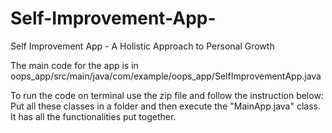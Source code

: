 # Self-Improvement-App-
Self Improvement App - A Holistic Approach to Personal Growth

The main code for the app is in 
oops_app/src/main/java/com/example/oops_app/SelfImprovementApp.java

To run the code on terminal use the zip file and follow the instruction below:
Put all these classes in a folder and then execute the "MainApp.java" class.
It has all the functionalities put together.

